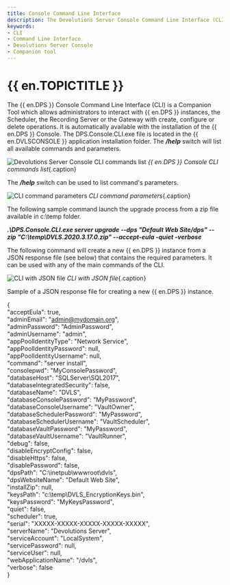 ```yaml
---
title: Console Command Line Interface
description: The Devolutions Server Console Command Line Interface (CLI) is a Companion Tool which allows administrators to interact with Devolutions Server instances.
keywords:
- CLI
- Command Line Interface
- Devolutions Server Console
- Companion tool
---
```

# {{ en.TOPICTITLE }} 
The {{ en.DPS }} Console Command Line Interface (CLI) is a Companion Tool which allows administrators to interact with {{ en.DPS }} instances, the Scheduler, the Recording Server or the Gateway with create, configure or delete operations. It is automatically available with the installation of the {{ en.DPS }} Console. The DPS.Console.CLI.exe file is located in the {{ en.DVLSCONSOLE }} application installation folder. The ***/help*** switch will list all available commands and parameters. 

![Devolutions Server Console CLI commands list](/img/en/kb/KB8032.png) 
*{{ en.DPS }} Console CLI commands list*{.caption}

The ***/help*** switch can be used to list command&apos;s parameters. 

![CLI command parameters](/img/en/kb/KB8033.png) 
*CLI command parameters*{.caption}

The following sample command launch the upgrade process from a zip file available in c:\temp folder.  

***.\DPS.Console.CLI.exe server upgrade --dps &quot;Default Web Site/dps&quot; --zip &quot;C:\temp\DVLS.2020.3.17.0.zip&quot; --accept-eula -quiet -verbose***

The following command will create a new {{ en.DPS }} instance from a JSON response file (see below) that contains the required parameters. It can be used with any of the main commands of the CLI. 

![CLI with JSON file](/img/en/kb/KB8034.png) 
*CLI with JSON file*{.caption}

Sample of a JSON response file for creating a new {{ en.DPS }} instance.  

{  
&quot;acceptEula&quot;: true,  
&quot;adminEmail&quot;: &quot;admin@mydomain.org&quot;,  
&quot;adminPassword&quot;: &quot;AdminPassword&quot;,  
&quot;adminUsername&quot;: &quot;admin&quot;,  
&quot;appPoolIdentityType&quot;: &quot;Network Service&quot;,  
&quot;appPoolIdentityPassword&quot;: null,  
&quot;appPoolIdentityUsername&quot;: null,  
&quot;command&quot;: &quot;server install&quot;,  
&quot;consolepwd&quot;: &quot;MyConsolePassword&quot;,  
&quot;databaseHost&quot;: &quot;SQLServer\SQL2017&quot;,  
&quot;databaseIntegratedSecurity&quot;: false,  
&quot;databaseName&quot;: &quot;DVLS&quot;,  
&quot;databaseConsolePassword&quot;: &quot;MyPassword&quot;,  
&quot;databaseConsoleUsername&quot;: &quot;VaultOwner&quot;,  
&quot;databaseSchedulerPassword&quot;: &quot;MyPassword&quot;,  
&quot;databaseSchedulerUsername&quot;: &quot;VaultScheduler&quot;,  
&quot;databaseVaultPassword&quot;: &quot;MyPassword&quot;,  
&quot;databaseVaultUsername&quot;: &quot;VaultRunner&quot;,  
&quot;debug&quot;: false,  
&quot;disableEncryptConfig&quot;: false,  
&quot;disableHttps&quot;: false,  
&quot;disablePassword&quot;: false,  
&quot;dpsPath&quot;: &quot;C:\\inetpub\\wwwroot\\dvls&quot;,  
&quot;dpsWebsiteName&quot;: &quot;Default Web Site&quot;,  
&quot;installZip&quot;: null,  
&quot;keysPath&quot;: &quot;c:\\temp\\DVLS_EncryptionKeys.bin&quot;,  
&quot;keysPassword&quot;: &quot;MyKeysPassword&quot;,  
&quot;quiet&quot;: false,  
&quot;scheduler&quot;: true,  
&quot;serial&quot;: &quot;XXXXX-XXXXX-XXXXX-XXXXX-XXXXX&quot;,  
&quot;serverName&quot;: &quot;Devolutions Server&quot;,  
&quot;serviceAccount&quot;: &quot;LocalSystem&quot;,  
&quot;servicePassword&quot;: null,  
&quot;serviceUser&quot;: null,  
&quot;webApplicationName&quot;: &quot;/dvls&quot;,  
&quot;verbose&quot;: false  
}  

